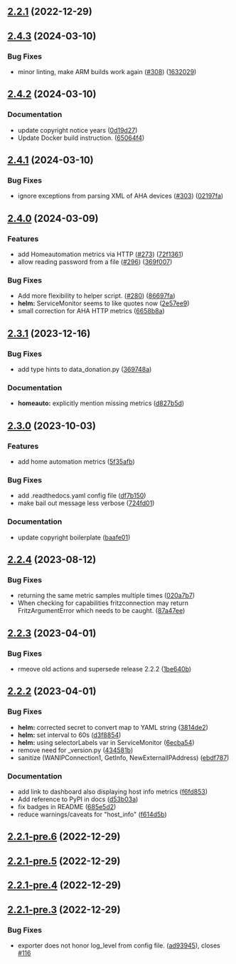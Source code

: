 ## [2.2.1](https://github.com/pdreker/fritz_exporter/compare/v2.2.1-pre.6...v2.2.1) (2022-12-29)



## [2.4.3](https://github.com/pdreker/fritz_exporter/compare/fritzexporter-v2.4.2...fritzexporter-v2.4.3) (2024-03-10)


### Bug Fixes

* minor linting, make ARM builds work again ([#308](https://github.com/pdreker/fritz_exporter/issues/308)) ([1632029](https://github.com/pdreker/fritz_exporter/commit/16320292dc1ea5c1fba1f5d6dc4a5bb05467f579))

## [2.4.2](https://github.com/pdreker/fritz_exporter/compare/fritzexporter-v2.4.1...fritzexporter-v2.4.2) (2024-03-10)


### Documentation

* update copyright notice years ([0d19d27](https://github.com/pdreker/fritz_exporter/commit/0d19d27e4fc868d234c30c368f1aa8cb350866fd))
* Update Docker build instruction. ([65064f4](https://github.com/pdreker/fritz_exporter/commit/65064f47c446a88a1470f082393452b982af4234))

## [2.4.1](https://github.com/pdreker/fritz_exporter/compare/fritzexporter-v2.4.0...fritzexporter-v2.4.1) (2024-03-10)


### Bug Fixes

* ignore exceptions from parsing XML of AHA devices ([#303](https://github.com/pdreker/fritz_exporter/issues/303)) ([02197fa](https://github.com/pdreker/fritz_exporter/commit/02197fab4bb74eff8488ae03b84008535735c883))

## [2.4.0](https://github.com/pdreker/fritz_exporter/compare/fritzexporter-v2.3.1...fritzexporter-v2.4.0) (2024-03-09)


### Features

* add Homeautomation metrics via HTTP ([#273](https://github.com/pdreker/fritz_exporter/issues/273)) ([72f1361](https://github.com/pdreker/fritz_exporter/commit/72f136160943f4e9f3a9feec7c4d156af2b5e4cd))
* allow reading password from a file ([#296](https://github.com/pdreker/fritz_exporter/issues/296)) ([369f007](https://github.com/pdreker/fritz_exporter/commit/369f007f0543dffb6170bd16557a06c554d824bd))


### Bug Fixes

* Add more flexibility to helper script. ([#280](https://github.com/pdreker/fritz_exporter/issues/280)) ([86697fa](https://github.com/pdreker/fritz_exporter/commit/86697fa075c980530c9c45c6822cab9d44579a2e))
* **helm:** ServiceMonitor seems to like quotes now ([2e57ee9](https://github.com/pdreker/fritz_exporter/commit/2e57ee98d035cb27add47790852f29415d97b008))
* small correction for AHA HTTP metrics ([6658b8a](https://github.com/pdreker/fritz_exporter/commit/6658b8ad55374e00741a6dbc15ae709d99d43c30))

## [2.3.1](https://github.com/pdreker/fritz_exporter/compare/fritzexporter-v2.3.0...fritzexporter-v2.3.1) (2023-12-16)


### Bug Fixes

* add type hints to data_donation.py ([369748a](https://github.com/pdreker/fritz_exporter/commit/369748a2fb1672b01bf1d9b44845b0368d989c28))


### Documentation

* **homeauto:** explicitly mention missing metrics ([d827b5d](https://github.com/pdreker/fritz_exporter/commit/d827b5daa4d8f61fcbcf99c9df08ba6005992e77))

## [2.3.0](https://github.com/pdreker/fritz_exporter/compare/v2.2.4...v2.3.0) (2023-10-03)


### Features

* add home automation metrics ([5f35afb](https://github.com/pdreker/fritz_exporter/commit/5f35afb335ccc84333bb9219185e7409e051f47a))


### Bug Fixes

* add .readthedocs.yaml config file ([df7b150](https://github.com/pdreker/fritz_exporter/commit/df7b150f00f0542559a745fc02c4b40b4557c34a))
* make bail out message less verbose ([724fd01](https://github.com/pdreker/fritz_exporter/commit/724fd011a55485b7ddab3f69061fbdb2eb34326f))


### Documentation

* update copyright boilerplate ([baafe01](https://github.com/pdreker/fritz_exporter/commit/baafe01d6a8fffbe241db03b6fa813f4248ddb8d))

## [2.2.4](https://github.com/pdreker/fritz_exporter/compare/v2.2.3...v2.2.4) (2023-08-12)


### Bug Fixes

* returning the same metric samples multiple times ([020a7b7](https://github.com/pdreker/fritz_exporter/commit/020a7b78e893bd03778f67e43e37b94cc02aad92))
* When checking for capabilities fritzconnection may return FritzArgumentError which needs to be caught. ([87a47ee](https://github.com/pdreker/fritz_exporter/commit/87a47ee5fcf19e9cdb186f89c8230c443b07ccce))

## [2.2.3](https://github.com/pdreker/fritz_exporter/compare/v2.2.2...v2.2.3) (2023-04-01)


### Bug Fixes

* rmeove old actions and supersede release 2.2.2 ([1be640b](https://github.com/pdreker/fritz_exporter/commit/1be640b3a692a1402c1c4f85a3db6297b034fe01))

## [2.2.2](https://github.com/pdreker/fritz_exporter/compare/v2.2.1...v2.2.2) (2023-04-01)


### Bug Fixes

* **helm:** corrected secret to convert map to YAML string ([3814de2](https://github.com/pdreker/fritz_exporter/commit/3814de2b727670537f77a9cab36e786755a58ec5))
* **helm:** set interval to 60s ([d3f8854](https://github.com/pdreker/fritz_exporter/commit/d3f8854f5d423be8692ebf14b1413b11e647af20))
* **helm:** using selectorLabels var in ServiceMonitor ([6ecba54](https://github.com/pdreker/fritz_exporter/commit/6ecba54276e9cffbe1b20afc311d9240878adf55))
* remove need for _version.py ([434581b](https://github.com/pdreker/fritz_exporter/commit/434581ba027fd62d09b097af6c2f4fa813f294a5))
* sanitize (WANIPConnection1, GetInfo, NewExternalIPAddress) ([ebdf787](https://github.com/pdreker/fritz_exporter/commit/ebdf7874b0d3660b184e4d31342580c5114d564d))


### Documentation

* add link to dashboard also displaying host info metrics ([f6fd853](https://github.com/pdreker/fritz_exporter/commit/f6fd85381b4db79c436d5c8b0ff8f8e537ffea21))
* Add reference to PyPI in docs ([d53b03a](https://github.com/pdreker/fritz_exporter/commit/d53b03aa1fee864f3f8d539b90b933d7c2c5e5a8))
* fix badges in README ([685e5d2](https://github.com/pdreker/fritz_exporter/commit/685e5d20085c80d435fa232390593b7ec507d146))
* reduce warnings/caveats for "host_info" ([f614d5b](https://github.com/pdreker/fritz_exporter/commit/f614d5bd0db2ed8abd8f2782be079965e11a304e))

## [2.2.1-pre.6](https://github.com/pdreker/fritz_exporter/compare/v2.2.1-pre.5...v2.2.1-pre.6) (2022-12-29)



## [2.2.1-pre.5](https://github.com/pdreker/fritz_exporter/compare/v2.2.1-pre.4...v2.2.1-pre.5) (2022-12-29)



## [2.2.1-pre.4](https://github.com/pdreker/fritz_exporter/compare/v2.2.1-pre.3...v2.2.1-pre.4) (2022-12-29)



## [2.2.1-pre.3](https://github.com/pdreker/fritz_exporter/compare/v2.2.1-pre.2...v2.2.1-pre.3) (2022-12-29)


### Bug Fixes

* exporter does not honor log_level from config file. ([ad93945](https://github.com/pdreker/fritz_exporter/commit/ad93945eac60c780044946999d79735d0399d0f0)), closes [#116](https://github.com/pdreker/fritz_exporter/issues/116)
